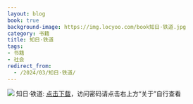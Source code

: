 ```yaml
---
layout: blog
book: true
background-image: https://img.locyoo.com/book知日·铁道.jpg
category: 书籍
title: 知日·铁道
tags:
- 书籍
- 社会
redirect_from:
  - /2024/03/知日·铁道/
---
```

![](https://img.locyoo.com/book知日·铁道.jpg)
知日·铁道: <a name = "ref1" href="https://url18.ctfile.com/f/50983618-1063935866-a3e910?p=3619">点击下载</a>，访问密码请点击右上方“关于”自行查看